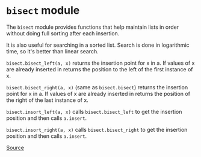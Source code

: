# `bisect` module

The `bisect` module provides functions that help maintain lists in order without
doing full sorting after each insertion.

It is also useful for searching in a sorted list. Search is done in logarithmic time, so it's better than linear search.

`bisect.bisect_left(a, x)` returns the insertion point for x in a. If values of x are already inserted in returns the position to the left of
the first instance of x.

`bisect.bisect_right(a, x)` (same as `bisect.bisect`) returns the insertion point for x in a. If values of x are already inserted in returns the position of the right of
the last instance of x.

`bisect.insort_left(a, x)` calls `bisect.bisect_left` to get the insertion position and then calls `a.insert`.

`bisect.insort_right(a, x)` calls `bisect.bisect_right` to get the insertion position and then calls `a.insert`.

[Source](https://docs.python.org/3/library/bisect.html)

